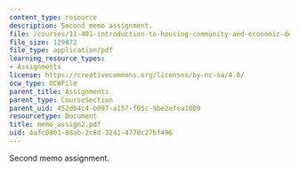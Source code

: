 ```yaml
---
content_type: resource
description: Second memo assignment.
file: /courses/11-401-introduction-to-housing-community-and-economic-development-fall-2003/4afc080188ab2c8d32414770c27bf496_memo_assign2.pdf
file_size: 129872
file_type: application/pdf
learning_resource_types:
- Assignments
license: https://creativecommons.org/licenses/by-nc-sa/4.0/
ocw_type: OCWFile
parent_title: Assignments
parent_type: CourseSection
parent_uid: 452d04c4-b097-a157-f05c-9be2efea1809
resourcetype: Document
title: memo_assign2.pdf
uid: 4afc0801-88ab-2c8d-3241-4770c27bf496
---
```

Second memo assignment.